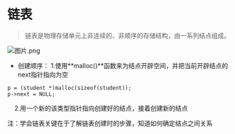 # 链表
>链表是物理存储单元上非连续的、非顺序的存储结构，由一系列结点组成。

![图片.png](https://upload-images.jianshu.io/upload_images/19970418-dc3cabdcbbb66939.png?imageMogr2/auto-orient/strip%7CimageView2/2/w/1240)
- 创建顺序：
1.使用**malloc()**函数来为结点开辟空间，并把当前开辟结点的next指针指向为空
```
p = (student *)malloc(sizeof(student));
p->next = NULL;
```
 &nbsp;&nbsp;&nbsp;&nbsp;2.用一个新的该类型指针指向创建好的结点，接着创建新的结点

注：学会链表关键在于了解链表创建时的步骤，知道如何确定结点之间关系
